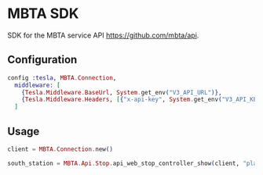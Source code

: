 # MBTA SDK

SDK for the MBTA service API https://github.com/mbta/api.

## Configuration

```elixir
config :tesla, MBTA.Connection,
  middleware: [
    {Tesla.Middleware.BaseUrl, System.get_env("V3_API_URL")},
    {Tesla.Middleware.Headers, [{"x-api-key", System.get_env("V3_API_KEY")}]}
  ]
```

## Usage

```elixir
client = MBTA.Connection.new()

south_station = MBTA.Api.Stop.api_web_stop_controller_show(client, "place-sstat")
```